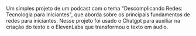 Um simples projeto de um podcast com o tema "Descomplicando Redes: Tecnologia para Iniciantes", que aborda sobre os principais fundamentos de redes para iniciantes.
Nesse projeto foi usado o Chatgpt para auxiliar na criação do texto e o ElevenLabs que transformou o texto em áudio.

